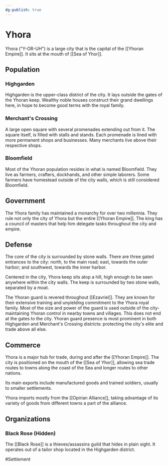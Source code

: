 ```yaml
---
dg-publish: true
---
```


# Yhora
Yhora ("Y-OR-UH") is a large city that is the capital of the [[Yhoran Empire]]. It sits at the mouth of [[Sea of Yhor]]. 

## Population
### Highgarden
Highgarden is the upper-class district of the city. It lays outside the gates of the Yhoran keep. Wealthy noble houses construct their grand dwellings here, in hope to become good terms with the royal family. 

### Merchant's Crossing
A large open square with several promenades extending out from it. The square itself, is filled with stalls and stands. Each promenade is lined with more permanent shops and businesses. Many merchants live above their respective shops. 

### Bloomfield
Most of the Yhoran population resides in what is named Bloomfield. They live as farmers, crafters, dockhands, and other simple laborers. Some farmers have homestead outside of the city walls, which is still considered Bloomfield. 

## Government
The Yhora family has maintained a monarchy for over two millennia. They rule not only the city of Yhora but the entire [[Yhoran Empire]]. The king has a council of masters that help him delegate tasks throughout the city and empire.  

## Defense
The core of the city is surrounded by stone walls. There are three gated entrances to the city: north, to the main road; east, towards the outer harbor; and southwest, towards the inner harbor. 

Centered in the city, Yhora keep sits atop a hill, high enough to be seen anywhere within the city walls. The keep is surrounded by two stone walls, separated by a moat. 

The Yhoran guard is revered throughout [[Ezavriel]]. They are known for their extensive training and unyielding commitment to the Yhora royal family. Most of the size and power of the guard is used outside of the city- maintaining Yhoran control in nearby towns and villages. This does not end at the gates to the city. Yhoran guard presence is most prominent in both Highgarden and Merchant's Crossing districts: protecting the city's elite and trade above all else. 

## Commerce
Yhora is a major hub for trade, during and after the [[Yhoran Empire]]. The city is positioned on the mouth of the [[Sea of Yhor]], allowing sea trade routes to towns along the coast of the Sea and longer routes to other nations. 

Its main exports include manufactured goods and trained soldiers, usually to smaller settlements. 

Yhora imports mostly from the [[Opirian Alliance]], taking advantage of its variety of goods from different towns a part of the alliance. 

## Organizations
### Black Rose (Hidden)
The [[Black Rose]] is a thieves/assassins guild that hides in plain sight. It operates out of a tailor shop located in the Highgarden district. 

#Settlement 